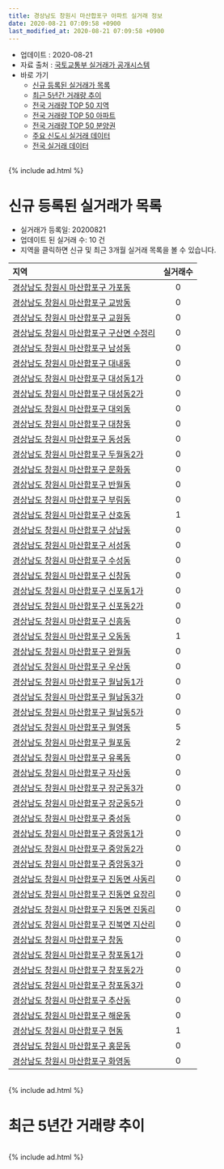 ```yaml
---
title: 경상남도 창원시 마산합포구 아파트 실거래 정보
date: 2020-08-21 07:09:58 +0900
last_modified_at: 2020-08-21 07:09:58 +0900
---
```


* 업데이트 : 2020-08-21
* 자료 출처 : [국토교통부 실거래가 공개시스템](http://rt.molit.go.kr)
* 바로 가기
    * [신규 등록된 실거래가 목록](#신규-등록된-실거래가-목록)
    * [최근 5년간 거래량 추이](#최근-5년간-거래량-추이)
    * [전국 거래량 TOP 50 지역](https://inasie.github.io/apt-trade-info/최근-3개월-전국에서-가장-거래가-많이-발생한-지역)
    * [전국 거래량 TOP 50 아파트](https://inasie.github.io/apt-trade-info/최근-3개월-전국에서-가장-거래가-많이-발생한-아파트)
    * [전국 거래량 TOP 50 분양권](https://inasie.github.io/apt-trade-info/최근-3개월-전국에서-가장-거래가-많이-발생한-분양권)
    * [주요 신도시 실거래 데이터](https://inasie.github.io/apt-trade-info/주요-신도시)
    * [전국 실거래 데이터](https://inasie.github.io/apt-trade-info/전국)

<br>
{% include ad.html %}
<br>

# 신규 등록된 실거래가 목록
* 실거래가 등록일: 20200821
* 업데이트 된 실거래 수: 10 건
* 지역을 클릭하면 신규 및 최근 3개월 실거래 목록을 볼 수 있습니다.


|지역|실거래수|
|:---|:---:|
|[경상남도 창원시 마산합포구 가포동](https://inasie.github.io/apt-trade-info/경상남도-창원시-마산합포구-가포동)|0|
|[경상남도 창원시 마산합포구 교방동](https://inasie.github.io/apt-trade-info/경상남도-창원시-마산합포구-교방동)|0|
|[경상남도 창원시 마산합포구 교원동](https://inasie.github.io/apt-trade-info/경상남도-창원시-마산합포구-교원동)|0|
|[경상남도 창원시 마산합포구 구산면 수정리](https://inasie.github.io/apt-trade-info/경상남도-창원시-마산합포구-구산면-수정리)|0|
|[경상남도 창원시 마산합포구 남성동](https://inasie.github.io/apt-trade-info/경상남도-창원시-마산합포구-남성동)|0|
|[경상남도 창원시 마산합포구 대내동](https://inasie.github.io/apt-trade-info/경상남도-창원시-마산합포구-대내동)|0|
|[경상남도 창원시 마산합포구 대성동1가](https://inasie.github.io/apt-trade-info/경상남도-창원시-마산합포구-대성동1가)|0|
|[경상남도 창원시 마산합포구 대성동2가](https://inasie.github.io/apt-trade-info/경상남도-창원시-마산합포구-대성동2가)|0|
|[경상남도 창원시 마산합포구 대외동](https://inasie.github.io/apt-trade-info/경상남도-창원시-마산합포구-대외동)|0|
|[경상남도 창원시 마산합포구 대창동](https://inasie.github.io/apt-trade-info/경상남도-창원시-마산합포구-대창동)|0|
|[경상남도 창원시 마산합포구 동성동](https://inasie.github.io/apt-trade-info/경상남도-창원시-마산합포구-동성동)|0|
|[경상남도 창원시 마산합포구 두월동2가](https://inasie.github.io/apt-trade-info/경상남도-창원시-마산합포구-두월동2가)|0|
|[경상남도 창원시 마산합포구 문화동](https://inasie.github.io/apt-trade-info/경상남도-창원시-마산합포구-문화동)|0|
|[경상남도 창원시 마산합포구 반월동](https://inasie.github.io/apt-trade-info/경상남도-창원시-마산합포구-반월동)|0|
|[경상남도 창원시 마산합포구 부림동](https://inasie.github.io/apt-trade-info/경상남도-창원시-마산합포구-부림동)|0|
|[경상남도 창원시 마산합포구 산호동](https://inasie.github.io/apt-trade-info/경상남도-창원시-마산합포구-산호동)|1|
|[경상남도 창원시 마산합포구 상남동](https://inasie.github.io/apt-trade-info/경상남도-창원시-마산합포구-상남동)|0|
|[경상남도 창원시 마산합포구 서성동](https://inasie.github.io/apt-trade-info/경상남도-창원시-마산합포구-서성동)|0|
|[경상남도 창원시 마산합포구 수성동](https://inasie.github.io/apt-trade-info/경상남도-창원시-마산합포구-수성동)|0|
|[경상남도 창원시 마산합포구 신창동](https://inasie.github.io/apt-trade-info/경상남도-창원시-마산합포구-신창동)|0|
|[경상남도 창원시 마산합포구 신포동1가](https://inasie.github.io/apt-trade-info/경상남도-창원시-마산합포구-신포동1가)|0|
|[경상남도 창원시 마산합포구 신포동2가](https://inasie.github.io/apt-trade-info/경상남도-창원시-마산합포구-신포동2가)|0|
|[경상남도 창원시 마산합포구 신흥동](https://inasie.github.io/apt-trade-info/경상남도-창원시-마산합포구-신흥동)|0|
|[경상남도 창원시 마산합포구 오동동](https://inasie.github.io/apt-trade-info/경상남도-창원시-마산합포구-오동동)|1|
|[경상남도 창원시 마산합포구 완월동](https://inasie.github.io/apt-trade-info/경상남도-창원시-마산합포구-완월동)|0|
|[경상남도 창원시 마산합포구 우산동](https://inasie.github.io/apt-trade-info/경상남도-창원시-마산합포구-우산동)|0|
|[경상남도 창원시 마산합포구 월남동1가](https://inasie.github.io/apt-trade-info/경상남도-창원시-마산합포구-월남동1가)|0|
|[경상남도 창원시 마산합포구 월남동3가](https://inasie.github.io/apt-trade-info/경상남도-창원시-마산합포구-월남동3가)|0|
|[경상남도 창원시 마산합포구 월남동5가](https://inasie.github.io/apt-trade-info/경상남도-창원시-마산합포구-월남동5가)|0|
|[경상남도 창원시 마산합포구 월영동](https://inasie.github.io/apt-trade-info/경상남도-창원시-마산합포구-월영동)|5|
|[경상남도 창원시 마산합포구 월포동](https://inasie.github.io/apt-trade-info/경상남도-창원시-마산합포구-월포동)|2|
|[경상남도 창원시 마산합포구 유록동](https://inasie.github.io/apt-trade-info/경상남도-창원시-마산합포구-유록동)|0|
|[경상남도 창원시 마산합포구 자산동](https://inasie.github.io/apt-trade-info/경상남도-창원시-마산합포구-자산동)|0|
|[경상남도 창원시 마산합포구 장군동3가](https://inasie.github.io/apt-trade-info/경상남도-창원시-마산합포구-장군동3가)|0|
|[경상남도 창원시 마산합포구 장군동5가](https://inasie.github.io/apt-trade-info/경상남도-창원시-마산합포구-장군동5가)|0|
|[경상남도 창원시 마산합포구 중성동](https://inasie.github.io/apt-trade-info/경상남도-창원시-마산합포구-중성동)|0|
|[경상남도 창원시 마산합포구 중앙동1가](https://inasie.github.io/apt-trade-info/경상남도-창원시-마산합포구-중앙동1가)|0|
|[경상남도 창원시 마산합포구 중앙동2가](https://inasie.github.io/apt-trade-info/경상남도-창원시-마산합포구-중앙동2가)|0|
|[경상남도 창원시 마산합포구 중앙동3가](https://inasie.github.io/apt-trade-info/경상남도-창원시-마산합포구-중앙동3가)|0|
|[경상남도 창원시 마산합포구 진동면 사동리](https://inasie.github.io/apt-trade-info/경상남도-창원시-마산합포구-진동면-사동리)|0|
|[경상남도 창원시 마산합포구 진동면 요장리](https://inasie.github.io/apt-trade-info/경상남도-창원시-마산합포구-진동면-요장리)|0|
|[경상남도 창원시 마산합포구 진동면 진동리](https://inasie.github.io/apt-trade-info/경상남도-창원시-마산합포구-진동면-진동리)|0|
|[경상남도 창원시 마산합포구 진북면 지산리](https://inasie.github.io/apt-trade-info/경상남도-창원시-마산합포구-진북면-지산리)|0|
|[경상남도 창원시 마산합포구 창동](https://inasie.github.io/apt-trade-info/경상남도-창원시-마산합포구-창동)|0|
|[경상남도 창원시 마산합포구 창포동1가](https://inasie.github.io/apt-trade-info/경상남도-창원시-마산합포구-창포동1가)|0|
|[경상남도 창원시 마산합포구 창포동2가](https://inasie.github.io/apt-trade-info/경상남도-창원시-마산합포구-창포동2가)|0|
|[경상남도 창원시 마산합포구 창포동3가](https://inasie.github.io/apt-trade-info/경상남도-창원시-마산합포구-창포동3가)|0|
|[경상남도 창원시 마산합포구 추산동](https://inasie.github.io/apt-trade-info/경상남도-창원시-마산합포구-추산동)|0|
|[경상남도 창원시 마산합포구 해운동](https://inasie.github.io/apt-trade-info/경상남도-창원시-마산합포구-해운동)|0|
|[경상남도 창원시 마산합포구 현동](https://inasie.github.io/apt-trade-info/경상남도-창원시-마산합포구-현동)|1|
|[경상남도 창원시 마산합포구 홍문동](https://inasie.github.io/apt-trade-info/경상남도-창원시-마산합포구-홍문동)|0|
|[경상남도 창원시 마산합포구 화영동](https://inasie.github.io/apt-trade-info/경상남도-창원시-마산합포구-화영동)|0|


<br>
{% include ad.html %}
<br>

# 최근 5년간 거래량 추이


<div style="width:100%;">
    <canvas id="deal_progress" height="200"></canvas>
</div>

<script>
new Chart(document.getElementById("deal_progress"), {
    type: 'line',
    data: {
        labels: ['201508','201509','201510','201511','201512','201601','201602','201603','201604','201605','201606','201607','201608','201609','201610','201611','201612','201701','201702','201703','201704','201705','201706','201707','201708','201709','201710','201711','201712','201801','201802','201803','201804','201805','201806','201807','201808','201809','201810','201811','201812','201901','201902','201903','201904','201905','201906','201907','201908','201909','201910','201911','201912','202001','202002','202003','202004','202005','202006','202007','202008'],
        datasets: [{
            label: '매매',
            pointRadius: 1,
            data: [110, 123, 187, 126, 122, 87, 83, 138, 118, 98, 103, 102, 125, 164, 177, 147, 121, 79, 88, 120, 92, 92, 82, 101, 88, 100, 74, 87, 94, 140, 92, 110, 114, 95, 80, 82, 65, 76, 101, 111, 91, 116, 84, 108, 88, 80, 77, 87, 87, 89, 144, 195, 141, 144, 169, 112, 112, 144, 466, 302, 59],
            borderColor: "rgba(255, 201, 14, 1)",
            backgroundColor: "rgba(255, 201, 14, 0.5)",
            fill: false,
            lineTension: 0
        },{
            label: '전월세',
            pointRadius: 1,
            data: [57, 68, 103, 101, 116, 147, 141, 108, 95, 86, 65, 84, 91, 76, 108, 89, 112, 65, 112, 129, 112, 116, 105, 100, 138, 139, 140, 174, 133, 163, 167, 188, 128, 112, 104, 95, 96, 87, 108, 114, 122, 186, 182, 168, 116, 125, 140, 132, 118, 127, 137, 163, 140, 133, 224, 144, 126, 104, 106, 108, 45],
            borderColor: "rgba(0, 141, 185, 1)",
            backgroundColor: "rgba(0, 141, 185, 0.5)",
            fill: false,
            lineTension: 0
        }
        ]
    },
    options: {
        responsive: true,
        title: {
            display: false
        },
        tooltips: {
            mode: 'index',
            intersect: false
        },
        hover: {
            mode: 'nearest',
            intersect: true
        },
        scales: {
            xAxes: [{
                display: true,
                scaleLabel: {
                    display: true,
                    labelString: '년/월'
                }
            }],
            yAxes: [{
                display: true,
                ticks: {
                    suggestedMin: 0,
                },
                scaleLabel: {
                    display: true,
                    labelString: '실거래 수'
                }
            }]
        }
    }
});

</script>


<br>
{% include ad.html %}
<br>

